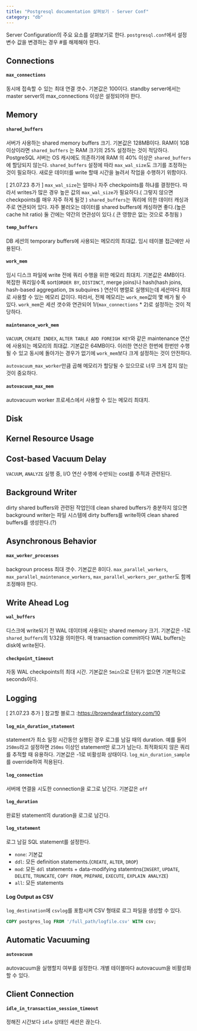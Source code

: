 ```yaml
---
title: "Postgresql documentation 살펴보기 - Server Conf"
category: "db"
---
```

Server Configuration의 주요 요소를 살펴보기로 한다. `postgresql.conf`에서 설정 변수 값을 변경하는 경우 #를 해제해야 한다.

## Connections
#### `max_connections`
동시에 접속할 수 있는 최대 연결 갯수. 기본값은 100이다. standby server에서는 master server의 max_connections 이상은 설정되어야 한다.

## Memory
#### `shared_buffers`
서버가 사용하는 shared memory buffers 크기. 기본값은 128MB이다.
RAM이 1GB 이상이라면 `shared_buffers` 는 RAM 크기의 25% 설정하는 것이 적당하다.
PostgreSQL 서버는 OS 캐시에도 의존하기에 RAM 의 40% 이상은 `shared_buffers`에 할당되지 않는다. `shared_buffers` 설정에 따라 `max_wal_size`도 크기를 조정하는 것이 필요하다. 새로운 데이터를 write 할때 시간을 늘려서 작업을 수행하기 위함이다. 

[ 21.07.23 추가 ]
`max_wal_size`는 얼마나 자주 checkpoints를 하냐를 결정한다. 따라서 writes가 많은 경우 높은 값의 `max_wal_size`가 필요하다.( 그렇지 않으면 checkpoints를 매우 자주 하게 될것 )
`shared_buffers`는 쿼리에 의한 데이터 캐싱과 주로 연관되어 있다. 자주 불러오는 데이터를 shared buffers에 캐싱하면 좋다.(높은 cache hit ratio) 
둘 간에는 약간의 연관성이 있다.( 큰 영향은 없는 것으로 추청됨 ) 


#### `temp_buffers`
DB 세션의 temporary buffers에 사용되는 메모리의 최대값. 임시 테이블 접근에만 사용된다.

#### `work_mem`
임시 디스크 파일에 write 전에 쿼리 수행을 위한 메모리 최대치. 기본값은 4MB이다.
복잡한 쿼리일수록 sort(`ORDER BY`, `DISTINCT`, merge joins)나 hash(hash joins, hash-based aggregation, `IN` subquires ) 연산이 병렬로 실행되는데 세션마다 최대로 사용할 수 있는 메모리 값이다. 따라서, 전체 메모리는 `work_mem`값의 몇 배가 될 수 있다. `work_mem`은 세션 갯수와 연관되어 1/(`max_connections` * 2)로 설정하는 것이 적당하다.

#### `maintenance_work_mem`
`VACUUM`, `CREATE INDEX`, `ALTER TABLE ADD FOREIGH KEY`와 같은 maintenance 연산에 사용되는 메모리의 최대값. 기본값은 64MB이다. 이러한 연산은 한번에 한번만 수행될 수 있고 동시에 돌아가는 경우가 없기에 `work_mem`보다 크게 설정하는 것이 안전하다. 

`autovacuum_max_worker`만큼 곱해 메모리가 할당될 수 있으므로 너무 크게 잡지 않는 것이 중요하다.

#### `autovacuum_max_mem`
autovacuum worker 프로세스에서 사용할 수 있는 메모리 최대치. 

## Disk
## Kernel Resource Usage
## Cost-based Vacuum Delay
`VACUUM`, `ANALYZE` 실행 중, I/O 연산 수행에 수반되는 cost를 추적과 관련된다.
## Background Writer
dirty shared buffers와 관련된 작업인데 clean shared buffers가 충분하지 않으면 background writer는 파일 시스템에 dirty buffers를 write하여 clean shared buffers를 생성한다.(?) 

## Asynchronous Behavior
#### `max_worker_processes`
backgroun process 최대 갯수. 기본값은 8이다. 
`max_parallel_workers`, `max_parallel_maintenance_workers`, `max_parallel_workers_per_gather`도 함께 조정해야 한다.

## Write Ahead Log
#### `wal_buffers`
디스크에 write되기 전 WAL 데이터에 사용되는 shared memory 크기. 기본값은 -1로 `shared_buffers`의 1/32을 의미한다. 매 transaction commit마다 WAL buffers는 disk에 write된다. 

#### `checkpoint_timeout`
자동 WAL checkpoints의 최대 시간. 기본값은 `5min`으로 단위가 없으면 기본적으로 seconds이다. 

## Logging

[ 21.07.23 추가 ]
참고할 블로그 :https://browndwarf.tistory.com/10

#### `log_min_duration_statement`
statement가 최소 일정 시간동안 실행된 경우 로그를 남길 때의 duration. 예를 들어 `250ms`라고 설정하면 `250ms` 이상인 statement만 로그가 남는다. 최적화되지 않은 쿼리를 추적할 때 유용하다. 기본값은 -1로 비활성화 상태이다. `log_min_duration_sample`를 override하여 적용된다.

#### `log_connection`
서버에 연결을 시도한 connection을 로그로 남긴다. 기본값은 `off`
#### `log_duration`
완료된 statement의 duration을 로그로 남긴다.
#### `log_statement`
로그 남길 SQL statement를 설정한다.
- `none`: 기본값
- `ddl`: 모든 definition statements.(`CREATE`, `ALTER`, `DROP`)
- `mod`: 모든 `ddl` statements + data-modifying statemtns(`INSERT`, `UPDATE`, `DELETE`, `TRUNCATE`, `COPY FROM`, `PREPARE`, `EXECUTE`, `EXPLAIN ANALYZE`)
- `all`: 모든 statements

#### Log Output as CSV
`log_destination`에 `csvlog`를 포함시켜 CSV 형태로 로그 파일을 생성할 수 있다.
```sql
COPY postgres_log FROM '/full_path/logfile.csv' WITH csv;
```

## Automatic Vacuuming
#### `autovacuum`
autovacuum을 실행할지 여부를 설정한다. 개별 테이블마다 autovacuum을 비활성화할 수 있다.

## Client Connection
#### `idle_in_transaction_session_timeout`
정해진 시간보다 `idle` 상태인 세션은 끊는다. 
